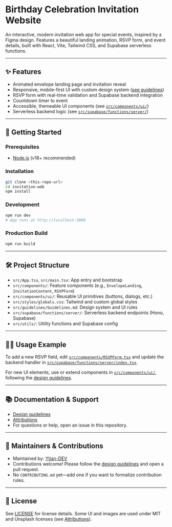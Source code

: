 <!-- PROJECT BADGES -->
<!-- Add build status, version, or license badges here if available -->

# Birthday Celebration Invitation Website

An interactive, modern invitation web app for special events, inspired by a Figma design. Features a beautiful landing animation, RSVP form, and event details, built with React, Vite, Tailwind CSS, and Supabase serverless functions.

---

## ✨ Features

- Animated envelope landing page and invitation reveal
- Responsive, mobile-first UI with custom design system ([see guidelines](src/guidelines/Guidelines.md))
- RSVP form with real-time validation and Supabase backend integration
- Countdown timer to event
- Accessible, themeable UI components (see [`src/components/ui/`](src/components/ui/))
- Serverless backend logic (see [`src/supabase/functions/server/`](src/supabase/functions/server/))

---

## 🚀 Getting Started

### Prerequisites
- [Node.js](https://nodejs.org/) (v18+ recommended)

### Installation
```sh
git clone <this-repo-url>
cd invitation-web
npm install
```

### Development
```sh
npm run dev
# App runs at http://localhost:3000
```

### Production Build
```sh
npm run build
```

---

## 🛠️ Project Structure

- `src/App.tsx`, `src/main.tsx`: App entry and bootstrap
- `src/components/`: Feature components (e.g., `EnvelopeLanding`, `InvitationContent`, `RSVPForm`)
- `src/components/ui/`: Reusable UI primitives (buttons, dialogs, etc.)
- `src/styles/globals.css`: Tailwind and custom global styles
- `src/guidelines/Guidelines.md`: Design system and UI rules
- `src/supabase/functions/server/`: Serverless backend endpoints (Hono, Supabase)
- `src/utils/`: Utility functions and Supabase config

---

## 🧑‍💻 Usage Example

To add a new RSVP field, edit [`src/components/RSVPForm.tsx`](src/components/RSVPForm.tsx) and update the backend handler in [`src/supabase/functions/server/index.tsx`](src/supabase/functions/server/index.tsx).

For new UI elements, use or extend components in [`src/components/ui/`](src/components/ui/), following the [design guidelines](src/guidelines/Guidelines.md).

---

## 📚 Documentation & Support

- [Design guidelines](src/guidelines/Guidelines.md)
- [Attributions](src/Attributions.md)
- For questions or help, open an issue in this repository.

---

## 🤝 Maintainers & Contributions

- Maintained by: [Ytian-DEV](https://github.com/Ytian-DEV)
- Contributions welcome! Please follow the [design guidelines](src/guidelines/Guidelines.md) and open a pull request.
- No `CONTRIBUTING.md` yet—add one if you want to formalize contribution rules.

---

## 📝 License

See [LICENSE](LICENSE) for license details. Some UI and images are used under MIT and Unsplash licenses (see [Attributions](src/Attributions.md)).
  
